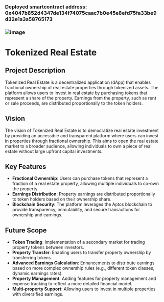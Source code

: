 ### Deployed smartcontract address: 0x4047b852d4347de134f74075caac7b0e45e8efd75fa33be9d32e1a3a58765173

### ![image](https://github.com/user-attachments/assets/09617fff-58af-4362-a5db-916334452675)


# Tokenized Real Estate

## Project Description
Tokenized Real Estate is a decentralized application (dApp) that enables fractional ownership of real estate properties through tokenized assets. The platform allows users to invest in real estate by purchasing tokens that represent a share of the property. Earnings from the property, such as rent or sale proceeds, are distributed proportionally to the token holders.

## Vision
The vision of Tokenized Real Estate is to democratize real estate investment by providing an accessible and transparent platform where users can invest in properties through fractional ownership. This aims to open the real estate market to a broader audience, allowing individuals to own a piece of real estate without large upfront capital investments.

## Key Features
- **Fractional Ownership**: Users can purchase tokens that represent a fraction of a real estate property, allowing multiple individuals to co-own the property.
- **Earnings Distribution**: Property earnings are distributed proportionally to token holders based on their ownership share.
- **Blockchain Security**: The platform leverages the Aptos blockchain to provide transparency, immutability, and secure transactions for ownership and earnings.

## Future Scope
- **Token Trading**: Implementation of a secondary market for trading property tokens between investors.
- **Property Transfer**: Enabling users to transfer property ownership by transferring tokens.
- **Advanced Earnings Calculation**: Enhancements to distribute earnings based on more complex ownership rules (e.g., different token classes, dynamic earnings rates).
- **Property Management**: Adding features for property management and expense tracking to reflect a more detailed financial model.
- **Multi-property Support**: Allowing users to invest in multiple properties with diversified earnings.


